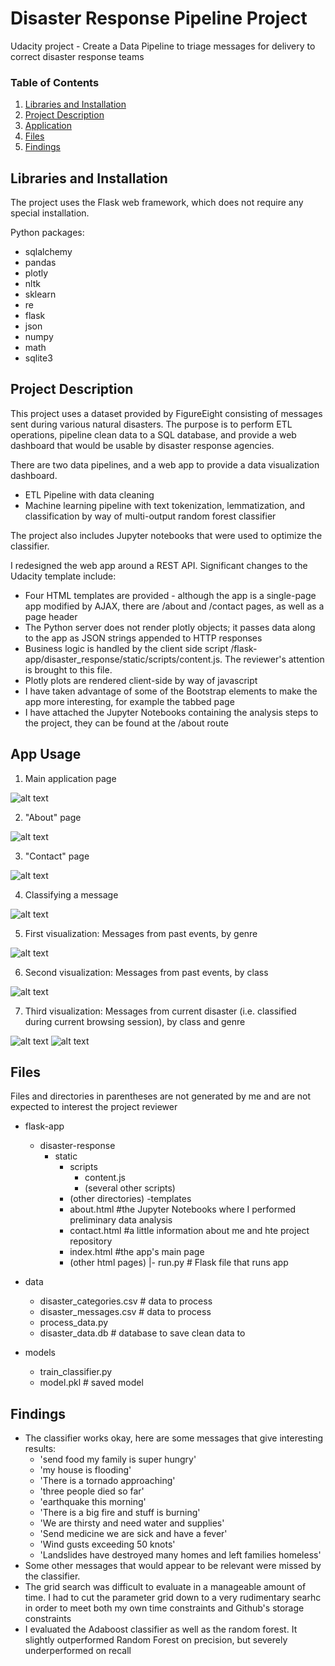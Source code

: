 # Disaster Response Pipeline Project

Udacity project - Create a Data Pipeline to triage messages for delivery to correct disaster response teams 


### Table of Contents

1. [Libraries and Installation](#installation)
2. [Project Description](#motivation)
2. [Application](#app)
3. [Files](#files)
4. [Findings](#results)

## Libraries and Installation <a name="installation"></a>

The project uses the Flask web framework, which does not require any special installation.

Python packages:
 - sqlalchemy
 - pandas
 - plotly
 - nltk
 - sklearn
 - re
 - flask
 - json
 - numpy
 - math
 - sqlite3

## Project Description<a name="motivation"></a>

This project uses a dataset provided by FigureEight consisting of messages sent during various natural disasters.
The purpose is to perform ETL operations, pipeline clean data to a SQL database, and provide a web dashboard that would be usable by disaster response agencies.

There are two data pipelines, and a web app to provide a data visualization dashboard.
 - ETL Pipeline with data cleaning
 - Machine learning pipeline with text tokenization, lemmatization, and classification by way of multi-output random forest classifier

 The project also includes Jupyter notebooks that were used to optimize the classifier.

I redesigned the web app around a REST API.  Significant changes to the Udacity template include:
 - Four HTML templates are provided - although the app is a single-page app modified by AJAX, there are /about and /contact pages, as well as a page header
 - The Python server does not render plotly objects; it passes data along to the app as JSON strings appended to HTTP responses
 - Business logic is handled by the client side script /flask-app/disaster_response/static/scripts/content.js.  The reviewer's attention is brought to this file.
 - Plotly plots are rendered client-side by way of javascript
 - I have taken advantage of some of the Bootstrap elements to make the app more interesting, for example the tabbed page
 - I have attached the Jupyter Notebooks containing the analysis steps to the project, they can be found at the /about route
 
## App Usage<a name="app"></a>

1.  Main application page

![alt text](https://github.com/ismith1024/Udacity-Disaster-Response-Data-Pipeline/blob/master/images/01Main.png "Main app page")

2.  "About" page

![alt text](https://github.com/ismith1024/Udacity-Disaster-Response-Data-Pipeline/blob/master/images/02About.png "About page")

3.  "Contact" page

![alt text](https://github.com/ismith1024/Udacity-Disaster-Response-Data-Pipeline/blob/master/images/03Contact.png "Contact page")

4.  Classifying a message

![alt text](https://github.com/ismith1024/Udacity-Disaster-Response-Data-Pipeline/blob/master/images/04Classify.png "Message classifier")

5.  First visualization: Messages from past events, by genre

![alt text](https://github.com/ismith1024/Udacity-Disaster-Response-Data-Pipeline/blob/master/images/05vis1.png "First visualization")

6.  Second visualization: Messages from past events, by class

![alt text](https://github.com/ismith1024/Udacity-Disaster-Response-Data-Pipeline/blob/master/images/06vis2.png "Second visualization")

7.  Third visualization: Messages from current disaster (i.e. classified during current browsing session), by class and genre

![alt text](https://github.com/ismith1024/Udacity-Disaster-Response-Data-Pipeline/blob/master/images/07vis3a.png "Third visualization")
![alt text](https://github.com/ismith1024/Udacity-Disaster-Response-Data-Pipeline/blob/master/images/08vis3b.png "Third visualization")

## Files <a name="files"></a>

Files and directories in parentheses are not generated by me and are not expected to interest the project reviewer

- flask-app
  - disaster-response
    - static
      - scripts
        - content.js
        - (several other scripts)
      - (other directories)
    -templates
      - about.html #the Jupyter Notebooks where I performed preliminary data analysis
      - contact.html #a little information about me and hte project repository
      - index.html #the app's main page
      - (other html pages)
|- run.py  # Flask file that runs app

- data
  - disaster_categories.csv  # data to process 
  - disaster_messages.csv  # data to process
  - process_data.py
  - disaster_data.db   # database to save clean data to

- models
  - train_classifier.py
  - model.pkl  # saved model 

## Findings<a name="results"></a>

- The classifier works okay, here are some messages that give interesting results:
    - 'send food my family is super hungry'
    - 'my house is flooding'
    - 'There is a tornado approaching'
    - 'three people died so far'
    - 'earthquake this morning'
    - 'There is a big fire and stuff is burning'
    - 'We are thirsty and need water and supplies'
    - 'Send medicine we are sick and have a fever'
    - 'Wind gusts exceeding 50 knots'
    - 'Landslides have destroyed many homes and left families homeless'
- Some other messages that would appear to be relevant were missed by the classifier.
- The grid search was difficult to evaluate in a manageable amount of time.  I had to cut the parameter grid down to a very rudimentary searhc in order to meet both my own time constraints and Github's storage constraints
- I evaluated the Adaboost classifier as well as the random forest.  It slightly outperformed Random Forest on precision, but severely underperformed on recall



